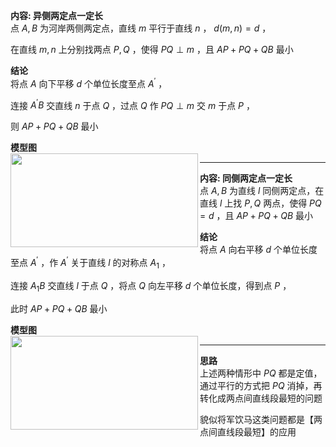 **内容: 异侧两定点一定长**  
点 $A,B$ 为河岸两侧两定点，直线 $m$ 平行于直线 $n$ ， $d(m,n)=d$ ，  
  
在直线 $m,n$ 上分别找两点 $P,Q$ ，使得 $PQ\perp m$ ，且 $AP+PQ+QB$ 最小  
  
**结论**  
将点 $A$ 向下平移 $d$ 个单位长度至点 $A^\prime$ ，  
  
连接 $A^\prime B$ 交直线 $n$ 于点 $Q$ ，过点 $Q$ 作 $PQ\perp m$ 交 $m$ 于点 $P$ ，  
  
则 $AP+PQ+QB$ 最小  
  
**模型图**  
<img src="E:\Math\work_space\math\005-入门课程-解析几何\098 resources\两定点一定长1.png" width="300px" height="150px" align="left"/>  
  
---  
  
**内容: 同侧两定点一定长**  
点 $A,B$ 为直线 $l$ 同侧两定点，在直线 $l$ 上找 $P,Q$ 两点，使得 $PQ=d$ ，且 $AP+PQ+QB$ 最小  
  
**结论**  
将点 $A$ 向右平移 $d$ 个单位长度至点 $A^\prime$ ，作 $A^\prime$ 关于直线 $l$ 的对称点 $A_1$ ，  
  
连接 $A_1B$ 交直线 $l$ 于点 $Q$ ，将点 $Q$ 向左平移 $d$ 个单位长度，得到点 $P$ ，  
  
此时 $AP+PQ+QB$ 最小  
  
**模型图**  
<img src="E:\Math\work_space\math\005-入门课程-解析几何\098 resources\两定点一定长2.png" width="300px" height="150px" align="left"/>  
  
---  
  
**思路**  
上述两种情形中 $PQ$ 都是定值，通过平行的方式把 $PQ$ 消掉，再转化成两点间直线段最短的问题  
  
貌似将军饮马这类问题都是【两点间直线段最短】的应用  
